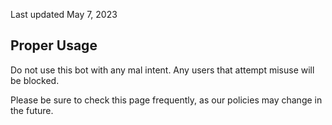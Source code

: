 

Last updated May 7, 2023
## Proper Usage
Do not use this bot with any mal intent. Any users that attempt misuse will be blocked.

Please be sure to check this page frequently, as our policies may change in the future.
